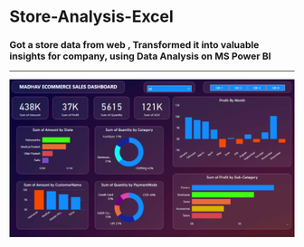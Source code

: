 # Store-Analysis-Excel
<h3>Got a store data from web , Transformed it into valuable insights for company, using Data Analysis on MS Power BI</h3>

<hr>

<img src="dashboard.png" alt="dashboard">

